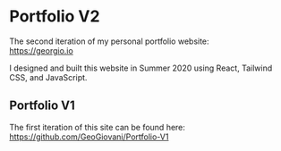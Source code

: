 # Portfolio V2

The second iteration of my personal portfolio website:  
https://georgio.io

I designed and built this website in Summer 2020 using React, Tailwind CSS, 
and JavaScript.

## Portfolio V1

The first iteration of this site can be found here:  
https://github.com/GeoGiovani/Portfolio-V1
